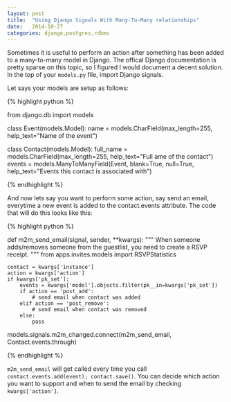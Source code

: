 ```yaml
---
layout: post
title:  "Using Django Signals With Many-To-Many relationships"
date:   2014-10-27
categories: django,postgres,rdbms
---
```


Sometimes it is useful to perform an action after something has been added to a many-to-many model in Django. The offical Django documentation is pretty sparse on this topic, so I figured I would document a decent solution. In the top of your `models.py` file, import Django signals.

Let says your models are setup as follows:

{% highlight python %}

from django.db import models

class Event(models.Model):
	name	= models.CharField(max_length=255, help_text="Name of the event")

class Contact(models.Model):
	full_name = models.CharField(max_length=255, 
			help_text="Full ame of the contact")
	events = models.ManyToManyField(Event, blank=True, null=True, 
		help_text="Events this contact is associated with")
	
{% endhighlight %}

And now lets say you want to perform some action, say send an email, everytime a new event is added to the contact.events attribute. The code that will do this looks like this:

{% highlight python %}

def m2m_send_email(signal, sender, **kwargs):
	"""
		When someone adds/removes someone from the guestlist, you need
		to create a RSVP receipt.
	"""
	from apps.invites.models import RSVPStatistics
	
	contact = kwargs['instance']
	action = kwargs['action']
	if kwargs['pk_set']:
		events = kwargs['model'].objects.filter(pk__in=kwargs['pk_set'])
		if action == 'post_add':
			# send email when contact was added
		elif action == 'post_remove':
			# send email when contact was removed
		else:
			pass


models.signals.m2m_changed.connect(m2m_send_email, Contact.events.through)


{% endhighlight %}

`m2m_send_email` will get called every time you call `contact.events.add(event); contact.save()`. You can decide which action you want to support and when to send the email by checking `kwargs['action']`.
